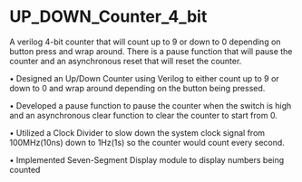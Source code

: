 # UP_DOWN_Counter_4_bit
A verilog 4-bit counter that will count up to 9 or down to 0 depending on button press and wrap around. There is a pause function that will pause the counter and an asynchronous reset that will reset the counter.

• Designed an Up/Down Counter using Verilog to either count up to 9 or down to 0 and wrap around depending on the button being pressed.

• Developed a pause function to pause the counter when the switch is high and an asynchronous clear function to clear the counter to start from 0.

• Utilized a Clock Divider to slow down the system clock signal from 100MHz(10ns) down to 1Hz(1s) so the counter would count every second.

• Implemented Seven-Segment Display module to display numbers being counted
